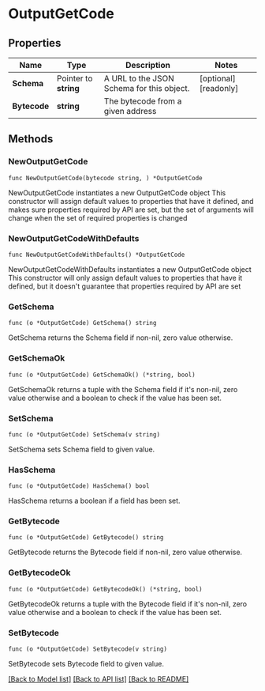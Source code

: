 # OutputGetCode

## Properties

Name | Type | Description | Notes
------------ | ------------- | ------------- | -------------
**Schema** | Pointer to **string** | A URL to the JSON Schema for this object. | [optional] [readonly] 
**Bytecode** | **string** | The bytecode from a given address | 

## Methods

### NewOutputGetCode

`func NewOutputGetCode(bytecode string, ) *OutputGetCode`

NewOutputGetCode instantiates a new OutputGetCode object
This constructor will assign default values to properties that have it defined,
and makes sure properties required by API are set, but the set of arguments
will change when the set of required properties is changed

### NewOutputGetCodeWithDefaults

`func NewOutputGetCodeWithDefaults() *OutputGetCode`

NewOutputGetCodeWithDefaults instantiates a new OutputGetCode object
This constructor will only assign default values to properties that have it defined,
but it doesn't guarantee that properties required by API are set

### GetSchema

`func (o *OutputGetCode) GetSchema() string`

GetSchema returns the Schema field if non-nil, zero value otherwise.

### GetSchemaOk

`func (o *OutputGetCode) GetSchemaOk() (*string, bool)`

GetSchemaOk returns a tuple with the Schema field if it's non-nil, zero value otherwise
and a boolean to check if the value has been set.

### SetSchema

`func (o *OutputGetCode) SetSchema(v string)`

SetSchema sets Schema field to given value.

### HasSchema

`func (o *OutputGetCode) HasSchema() bool`

HasSchema returns a boolean if a field has been set.

### GetBytecode

`func (o *OutputGetCode) GetBytecode() string`

GetBytecode returns the Bytecode field if non-nil, zero value otherwise.

### GetBytecodeOk

`func (o *OutputGetCode) GetBytecodeOk() (*string, bool)`

GetBytecodeOk returns a tuple with the Bytecode field if it's non-nil, zero value otherwise
and a boolean to check if the value has been set.

### SetBytecode

`func (o *OutputGetCode) SetBytecode(v string)`

SetBytecode sets Bytecode field to given value.



[[Back to Model list]](../README.md#documentation-for-models) [[Back to API list]](../README.md#documentation-for-api-endpoints) [[Back to README]](../README.md)


